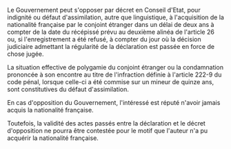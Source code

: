   
Le Gouvernement peut s'opposer par décret en Conseil d'Etat, pour indignité ou défaut d'assimilation, autre que linguistique, à l'acquisition de la nationalité française par le conjoint étranger dans un délai de deux ans à compter de la date du récépissé prévu au deuxième alinéa de l'article 26 ou, si l'enregistrement a été refusé, à compter du jour où la décision judiciaire admettant la régularité de la déclaration est passée en force de chose jugée.   

  
La situation effective de polygamie du conjoint étranger ou la condamnation prononcée à son encontre au titre de l'infraction définie à l'article 222-9 du code pénal, lorsque celle-ci a été commise sur un mineur de quinze ans, sont constitutives du défaut d'assimilation.   

  
En cas d'opposition du Gouvernement, l'intéressé est réputé n'avoir jamais acquis la nationalité française.   

  
Toutefois, la validité des actes passés entre la déclaration et le décret d'opposition ne pourra être contestée pour le motif que l'auteur n'a pu acquérir la nationalité française.  
